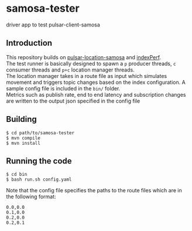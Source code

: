 # samosa-tester
driver app to test pulsar-client-samosa  
## Introduction  
This repository builds on [pulsar-location-samosa](https://github.com/Manasvini/pulsar-location-samosa) and [indexPerf](https://github.com/Manasvini/indexPerf).  
The test runner is basically designed to spawn a `p` producer threads, `c` consumer threads and `p+c` location manager threads.  
The location manager takes in a route file as input which simulates movement and triggers topic changes based on the index configuration. A sample config file is included in the `bin/` folder.  
Metrics such as publish rate, end to end latency and subscription changes are written to the output json specified in the config file  
## Building  
```shell  
$ cd path/to/samosa-tester  
$ mvn compile  
$ mvn install  
```  
 
## Running the code  
```shell  
$ cd bin  
$ bash run.sh config.yaml  
```
Note that the config file specifies the paths to the route files which are in the following format:   
```csv  
0.0,0.0  
0.1,0.0  
0.2,0.0  
0.2,0.1  
```
